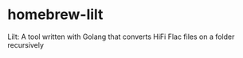 # homebrew-lilt
Lilt: A tool written with Golang that converts HiFi Flac files on a folder recursively
